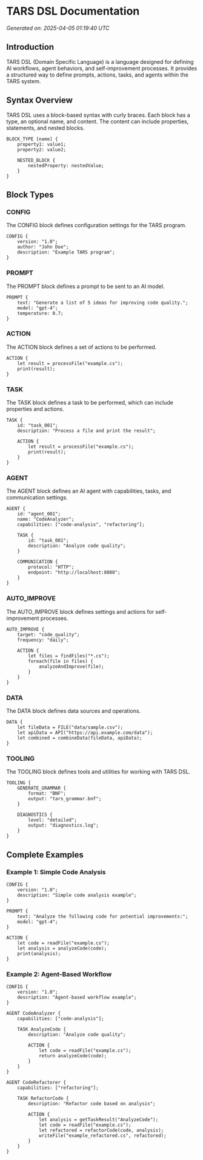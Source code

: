 # TARS DSL Documentation

*Generated on: 2025-04-05 01:19:40 UTC*

## Introduction

TARS DSL (Domain Specific Language) is a language designed for defining AI workflows, agent behaviors, and self-improvement processes. It provides a structured way to define prompts, actions, tasks, and agents within the TARS system.

## Syntax Overview

TARS DSL uses a block-based syntax with curly braces. Each block has a type, an optional name, and content. The content can include properties, statements, and nested blocks.

```
BLOCK_TYPE [name] {
    property1: value1;
    property2: value2;
    
    NESTED_BLOCK {
        nestedProperty: nestedValue;
    }
}
```

## Block Types

### CONFIG

The CONFIG block defines configuration settings for the TARS program.

```
CONFIG {
    version: "1.0";
    author: "John Doe";
    description: "Example TARS program";
}
```

### PROMPT

The PROMPT block defines a prompt to be sent to an AI model.

```
PROMPT {
    text: "Generate a list of 5 ideas for improving code quality.";
    model: "gpt-4";
    temperature: 0.7;
}
```

### ACTION

The ACTION block defines a set of actions to be performed.

```
ACTION {
    let result = processFile("example.cs");
    print(result);
}
```

### TASK

The TASK block defines a task to be performed, which can include properties and actions.

```
TASK {
    id: "task_001";
    description: "Process a file and print the result";
    
    ACTION {
        let result = processFile("example.cs");
        print(result);
    }
}
```

### AGENT

The AGENT block defines an AI agent with capabilities, tasks, and communication settings.

```
AGENT {
    id: "agent_001";
    name: "CodeAnalyzer";
    capabilities: ["code-analysis", "refactoring"];
    
    TASK {
        id: "task_001";
        description: "Analyze code quality";
    }
    
    COMMUNICATION {
        protocol: "HTTP";
        endpoint: "http://localhost:8080";
    }
}
```

### AUTO_IMPROVE

The AUTO_IMPROVE block defines settings and actions for self-improvement processes.

```
AUTO_IMPROVE {
    target: "code_quality";
    frequency: "daily";
    
    ACTION {
        let files = findFiles("*.cs");
        foreach(file in files) {
            analyzeAndImprove(file);
        }
    }
}
```

### DATA

The DATA block defines data sources and operations.

```
DATA {
    let fileData = FILE("data/sample.csv");
    let apiData = API("https://api.example.com/data");
    let combined = combineData(fileData, apiData);
}
```

### TOOLING

The TOOLING block defines tools and utilities for working with TARS DSL.

```
TOOLING {
    GENERATE_GRAMMAR {
        format: "BNF";
        output: "tars_grammar.bnf";
    }
    
    DIAGNOSTICS {
        level: "detailed";
        output: "diagnostics.log";
    }
}
```

## Complete Examples

### Example 1: Simple Code Analysis

```
CONFIG {
    version: "1.0";
    description: "Simple code analysis example";
}

PROMPT {
    text: "Analyze the following code for potential improvements:";
    model: "gpt-4";
}

ACTION {
    let code = readFile("example.cs");
    let analysis = analyzeCode(code);
    print(analysis);
}
```

### Example 2: Agent-Based Workflow

```
CONFIG {
    version: "1.0";
    description: "Agent-based workflow example";
}

AGENT CodeAnalyzer {
    capabilities: ["code-analysis"];
    
    TASK AnalyzeCode {
        description: "Analyze code quality";
        
        ACTION {
            let code = readFile("example.cs");
            return analyzeCode(code);
        }
    }
}

AGENT CodeRefactorer {
    capabilities: ["refactoring"];
    
    TASK RefactorCode {
        description: "Refactor code based on analysis";
        
        ACTION {
            let analysis = getTaskResult("AnalyzeCode");
            let code = readFile("example.cs");
            let refactored = refactorCode(code, analysis);
            writeFile("example_refactored.cs", refactored);
        }
    }
}
```
